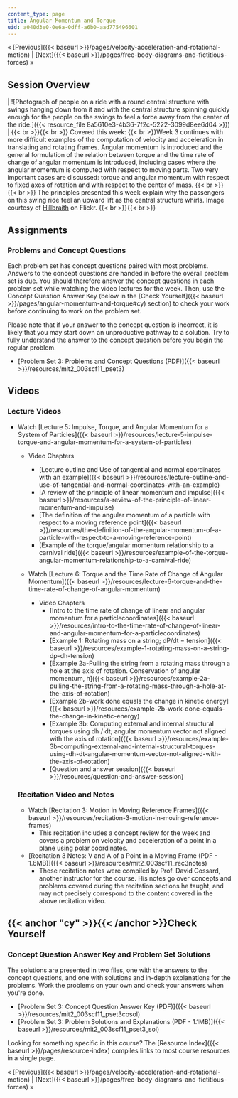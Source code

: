 ```yaml
---
content_type: page
title: Angular Momentum and Torque
uid: a040d3e0-0e6a-0dff-a6b0-aad775496601
---
```


« [Previous]({{< baseurl >}}/pages/velocity-acceleration-and-rotational-motion) | [Next]({{< baseurl >}}/pages/free-body-diagrams-and-fictitious-forces) »

Session Overview
----------------

| ![Photograph of people on a ride with a round central structure with swings hanging down from it and with the central structure spinning quickly enough for the people on the swings to feel a force away from the center of the ride.]({{< resource_file 8a5610e3-4b36-7f2c-5222-3099d8ee6d04 >}}) |  {{< br >}}{{< br >}} Covered this week:  {{< br >}}Week 3 continues with more difficult examples of the computation of velocity and acceleration in translating and rotating frames. Angular momentum is introduced and the general formulation of the relation between torque and the time rate of change of angular momentum is introduced, including cases where the angular momentum is computed with respect to moving parts. Two very important cases are discussed: torque and angular momentum with respect to fixed axes of rotation and with respect to the center of mass. {{< br >}}{{< br >}} The principles presented this week explain why the passengers on this swing ride feel an upward lift as the central structure whirls. Image courtesy of [Hillbraith](http://www.flickr.com/photos/57458501@N00/2889312299/) on Flickr. {{< br >}}{{< br >}}  

Assignments
-----------

### Problems and Concept Questions

Each problem set has concept questions paired with most problems. Answers to the concept questions are handed in before the overall problem set is due. You should therefore answer the concept questions in each problem set while watching the video lectures for the week. Then, use the Concept Question Answer Key (below in the [Check Yourself]({{< baseurl >}}/pages/angular-momentum-and-torque#cy) section) to check your work before continuing to work on the problem set.

Please note that if your answer to the concept question is incorrect, it is likely that you may start down an unproductive pathway to a solution. Try to fully understand the answer to the concept question before you begin the regular problem.

*   [Problem Set 3: Problems and Concept Questions (PDF)]({{< baseurl >}}/resources/mit2_003scf11_pset3)

Videos
------

### Lecture Videos

*   Watch [Lecture 5: Impulse, Torque, and Angular Momentum for a System of Particles]({{< baseurl >}}/resources/lecture-5-impulse-torque-and-angular-momentum-for-a-system-of-particles)
    
    *   Video Chapters
        *   [Lecture outline and Use of tangential and normal coordinates with an example]({{< baseurl >}}/resources/lecture-outline-and-use-of-tangential-and-normal-coordinates-with-an-example)
        *   [A review of the principle of linear momentum and impulse]({{< baseurl >}}/resources/a-review-of-the-principle-of-linear-momentum-and-impulse)
        *   [The definition of the angular momentum of a particle with respect to a moving reference point]({{< baseurl >}}/resources/the-definition-of-the-angular-momentum-of-a-particle-with-respect-to-a-moving-reference-point)
        *   [Example of the torque/angular momentum relationship to a carnival ride]({{< baseurl >}}/resources/example-of-the-torque-angular-momentum-relationship-to-a-carnival-ride)
    
    *   Watch [Lecture 6: Torque and the Time Rate of Change of Angular Momentum]({{< baseurl >}}/resources/lecture-6-torque-and-the-time-rate-of-change-of-angular-momentum)
        *   Video Chapters
            *   [Intro to the time rate of change of linear and angular momentum for a particlecoordinates]({{< baseurl >}}/resources/intro-to-the-time-rate-of-change-of-linear-and-angular-momentum-for-a-particlecoordinates)
            *   [Example 1: Rotating mass on a string; dP/dt = tension]({{< baseurl >}}/resources/example-1-rotating-mass-on-a-string-dp-dh-tension)
            *   [Example 2a-Pulling the string from a rotating mass through a hole at the axis of rotation. Conservation of angular momentum, h]({{< baseurl >}}/resources/example-2a-pulling-the-string-from-a-rotating-mass-through-a-hole-at-the-axis-of-rotation)
            *   [Example 2b-work done equals the change in kinetic energy]({{< baseurl >}}/resources/example-2b-work-done-equals-the-change-in-kinetic-energy)
            *   [Example 3b: Computing external and internal structural torques using dh / dt; angular momentum vector not aligned with the axis of rotation]({{< baseurl >}}/resources/example-3b-computing-external-and-internal-structural-torques-using-dh-dt-angular-momentum-vector-not-aligned-with-the-axis-of-rotation)
            *   [Question and answer session]({{< baseurl >}}/resources/question-and-answer-session)
    
    ### Recitation Video and Notes
    
    *   Watch [Recitation 3: Motion in Moving Reference Frames]({{< baseurl >}}/resources/recitation-3-motion-in-moving-reference-frames)
        *   This recitation includes a concept review for the week and covers a problem on velocity and acceleration of a point in a plane using polar coordinates.
    *   [Recitation 3 Notes: V and A of a Point in a Moving Frame (PDF - 1.6MB)]({{< baseurl >}}/resources/mit2_003scf11_rec3notes)
        *   These recitation notes were compiled by Prof. David Gossard, another instructor for the course. His notes go over concepts and problems covered during the recitation sections he taught, and may not precisely correspond to the content covered in the above recitation video.

{{< anchor "cy" >}}{{< /anchor >}}Check Yourself
------------------------------------------------

### Concept Question Answer Key and Problem Set Solutions

The solutions are presented in two files, one with the answers to the concept questions, and one with solutions and in-depth explanations for the problems. Work the problems on your own and check your answers when you're done.

*   [Problem Set 3: Concept Question Answer Key (PDF)]({{< baseurl >}}/resources/mit2_003scf11_pset3cosol)
*   [Problem Set 3: Problem Solutions and Explanations (PDF - 1.1MB)]({{< baseurl >}}/resources/mit2_003scf11_pset3_sol)

Looking for something specific in this course? The [Resource Index]({{< baseurl >}}/pages/resource-index) compiles links to most course resources in a single page.

« [Previous]({{< baseurl >}}/pages/velocity-acceleration-and-rotational-motion) | [Next]({{< baseurl >}}/pages/free-body-diagrams-and-fictitious-forces) »